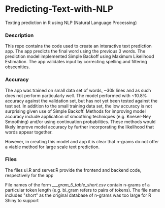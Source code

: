 # Predicting-Text-with-NLP
Texting prediction in R using NLP (Natural Language Processing)

### Description
This repo contains the code used to create an interactive text prediction app. The app predicts the final word using the previous 3 words. The prediction model implemented Simple Backoff using Maximum Likelihood Estimation. The app validates input by correcting spelling and filtering obscenities.

### Accuracy
The app was trained on small data set of words, ~30k lines and as such does not perform particularly well. The model performed with ~10.8% accuracy against the validation set, but has not yet been tested against the test set. In addition to the small training data set, the low accuracy is not surprising given use of Simple Backoff. Methods for improving model accuracy include application of smoothing techniques (e.g. Kneser-Ney Smoothing) and/or using continuation probabilities. These methods would likely improve model accuracy by further incorporating the likelihood that words appear together.

However, in creating this model and app it is clear that n-grams do not offer a viable method for large scale text prediction.


### Files

The files ui.R and server.R provide the frontend and backend code, respectively for the app

File names of the form *___gram_5_table_short.csv* contain n-grams of a particular token length (e.g. bi_gram refers to pairs of tokens). The file name includes "short" as the original database of n-grams was too large for R Shiny to support

